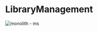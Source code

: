 # LibraryManagement
![monolith - ms](https://user-images.githubusercontent.com/83094285/232315941-8a4ebbe0-1368-457b-921c-a7a72a14e569.jpg)
